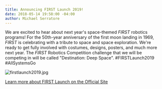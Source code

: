 ```yaml
---
title: Announcing FIRST Launch 2019!
date: 2018-05-14 19:58:00 -04:00
author: Michael Serratore
---
```


We are excited to hear about next year's space-themed *FIRST* robotics programs! For the 50th-year anniversary of the first moon landing in 1969, *FIRST* is celebrating with a tribute to space and space exploration. We're ready to get fully involved with costumes, designs, posters, and much more next year. The *FIRST* Robotics Competition challenge that we will be competing in will be called "Destination: Deep Space". #FIRSTLaunch2019 #AllSystemsGo

![firstlaunch2019.jpg](/uploads/firstlaunch2019.jpg)

[Learn more about FIRST Launch on the Official Site](http://info.firstinspires.org/first-launch-2019)